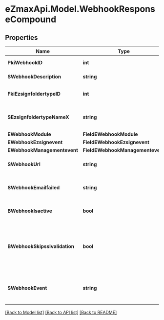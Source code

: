 
# eZmaxApi.Model.WebhookResponseCompound

## Properties

Name | Type | Description | Notes
------------ | ------------- | ------------- | -------------
**PkiWebhookID** | **int** | The unique ID of the Webhook | 
**SWebhookDescription** | **string** | The description of the Webhook | 
**FkiEzsignfoldertypeID** | **int** | The unique ID of the Ezsignfoldertype. | [optional] 
**SEzsignfoldertypeNameX** | **string** | The name of the Ezsignfoldertype in the language of the requester | [optional] 
**EWebhookModule** | **FieldEWebhookModule** |  | 
**EWebhookEzsignevent** | **FieldEWebhookEzsignevent** |  | [optional] 
**EWebhookManagementevent** | **FieldEWebhookManagementevent** |  | [optional] 
**SWebhookUrl** | **string** | The URL of the Webhook callback | 
**SWebhookEmailfailed** | **string** | The email that will receive the Webhook in case all attempts fail | 
**BWebhookIsactive** | **bool** | Whether the Webhook is active or not | [optional] 
**BWebhookSkipsslvalidation** | **bool** | Wheter the server&#39;s SSL certificate should be validated or not. Not recommended to skip for production use | 
**SWebhookEvent** | **string** | The concatenated string to describe the Webhook event | 

[[Back to Model list]](../README.md#documentation-for-models)
[[Back to API list]](../README.md#documentation-for-api-endpoints)
[[Back to README]](../README.md)

